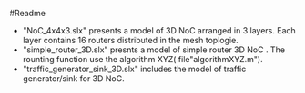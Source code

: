 #Readme 

- "NoC_4x4x3.slx" presents a  model of 3D NoC arranged in 3 layers. Each layer contains 16 routers distributed in the mesh toplogie.
- "simple_router_3D.slx" presnts a model of simple router 3D NoC . The rounting function use the algorithm XYZ( file"algorithmXYZ.m").
- "traffic_generator_sink_3D.slx"  includes the model of traffic generator/sink for 3D NoC.
